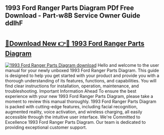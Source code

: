 ## 1993 Ford Ranger Parts Diagram PDf Free Download - Part-w8B Service Owner Guide ddIhF

# <h2><a href="http://dfukkb6.blite.top/?on=1993+Ford+Ranger+Parts+Diagram">🔗Download New 👉🔴 1993 Ford Ranger Parts Diagram</a></h2>

[![1993 Ford Ranger Parts Diagram download](https://i.imgur.com/lujVjoI.png)](http://dfukkb6.blite.top/?on=1993+Ford+Ranger+Parts+Diagram)
Hello and welcome to the user manual for your newly unboxed 1993 Ford Ranger Parts Diagram. This guide is designed to help you get started with your product and provide you with a thorough understanding of its features, functions, and capabilities. You will find clear instructions for installation, operation, maintenance, and troubleshooting. Important Information Ahead To ensure the best experience with your new 1993 Ford Ranger Parts Diagram, please take a moment to review this manual thoroughly. 1993 Ford Ranger Parts Diagram is packed with cutting-edge features, including facial recognition, augmented reality, voice activation, and wireless charging, all easily accessible through the intuitive user interface. We're Committed to Excellence 1993 Ford Ranger Parts Diagram. Our team is dedicated to providing exceptional customer support.
